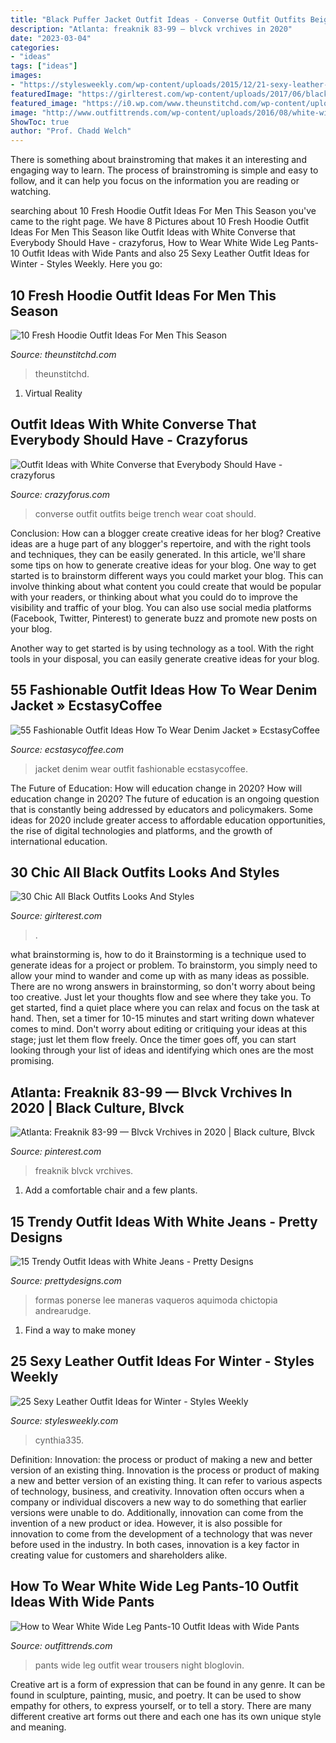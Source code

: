 ```yaml
---
title: "Black Puffer Jacket Outfit Ideas - Converse Outfit Outfits Beige Trench Wear Coat Should"
description: "Atlanta: freaknik 83-99 — blvck vrchives in 2020"
date: "2023-03-04"
categories:
- "ideas"
tags: ["ideas"]
images:
- "https://stylesweekly.com/wp-content/uploads/2015/12/21-sexy-leather-looks-for-winter11.jpg"
featuredImage: "https://girlterest.com/wp-content/uploads/2017/06/black5.jpg"
featured_image: "https://i0.wp.com/www.theunstitchd.com/wp-content/uploads/2018/12/Simple-Hoodie-Outfit-Ideas-For-Men.jpg?fit=529%2C1195"
image: "http://www.outfittrends.com/wp-content/uploads/2016/08/white-wide-leg-pants-with-black-top.jpg"
ShowToc: true
author: "Prof. Chadd Welch"
---
```



There is something about brainstroming that makes it an interesting and engaging way to learn. The process of brainstroming is simple and easy to follow, and it can help you focus on the information you are reading or watching.

	

		
searching about 10 Fresh Hoodie Outfit Ideas For Men This Season you've came to the right page. We have 8 Pictures about 10 Fresh Hoodie Outfit Ideas For Men This Season like Outfit Ideas with White Converse that Everybody Should Have - crazyforus, How to Wear White Wide Leg Pants-10 Outfit Ideas with Wide Pants and also 25 Sexy Leather Outfit Ideas for Winter - Styles Weekly. Here you go:
		
    
## 10 Fresh Hoodie Outfit Ideas For Men This Season

<img loading=lazy src="https://i0.wp.com/www.theunstitchd.com/wp-content/uploads/2018/12/Simple-Hoodie-Outfit-Ideas-For-Men.jpg?fit=529%2C1195" onerror="this.onerror=null;this.src='https://tse1.mm.bing.net/th?id=OIP.ipiq1UfvMcYc-0ycWRR1DwHaQu&amp;pid=15.1';" alt="10 Fresh Hoodie Outfit Ideas For Men This Season">

_Source: theunstitchd.com_

>theunstitchd. 

	

1. Virtual Reality 

    
## Outfit Ideas With White Converse That Everybody Should Have - Crazyforus

<img loading=lazy src="https://www.justthedesign.com/wp-content/uploads/2015/06/converse-12.jpg" onerror="this.onerror=null;this.src='https://tse4.mm.bing.net/th?id=OIP.ELhg8kIzbOvniudyTVT0rgHaLH&amp;pid=15.1';" alt="Outfit Ideas with White Converse that Everybody Should Have - crazyforus">

_Source: crazyforus.com_

>converse outfit outfits beige trench wear coat should. 

	

Conclusion: How can a blogger create creative ideas for her blog?
Creative ideas are a huge part of any blogger's repertoire, and with the right tools and techniques, they can be easily generated. In this article, we'll share some tips on how to generate creative ideas for your blog.
One way to get started is to brainstorm different ways you could market your blog. This can involve thinking about what content you could create that would be popular with your readers, or thinking about what you could do to improve the visibility and traffic of your blog. You can also use social media platforms (Facebook, Twitter, Pinterest) to generate buzz and promote new posts on your blog.

Another way to get started is by using technology as a tool. With the right tools in your disposal, you can easily generate creative ideas for your blog.

    
## 55 Fashionable Outfit Ideas How To Wear Denim Jacket » EcstasyCoffee

<img loading=lazy src="https://i1.wp.com/www.ecstasycoffee.com/wp-content/uploads/2016/10/Denim-Jacket-3.jpg?resize=620%2C929" onerror="this.onerror=null;this.src='https://tse4.mm.bing.net/th?id=OIP.DajuVrz-a20VKgb6vbcuCgHaLG&amp;pid=15.1';" alt="55 Fashionable Outfit Ideas How To Wear Denim Jacket » EcstasyCoffee">

_Source: ecstasycoffee.com_

>jacket denim wear outfit fashionable ecstasycoffee. 

	

The Future of Education: How will education change in 2020?
How will education change in 2020? The future of education is an ongoing question that is constantly being addressed by educators and policymakers. Some ideas for 2020 include greater access to affordable education opportunities, the rise of digital technologies and platforms, and the growth of international education.

    
## 30 Chic All Black Outfits Looks And Styles

<img loading=lazy src="https://girlterest.com/wp-content/uploads/2017/06/black5.jpg" onerror="this.onerror=null;this.src='https://tse4.mm.bing.net/th?id=OIP.3tDmhz6AOzb9FcxwrDeL2wAAAA&amp;pid=15.1';" alt="30 Chic All Black Outfits Looks And Styles">

_Source: girlterest.com_

>. 

	

what brainstorming is, how to do it
Brainstorming is a technique used to generate ideas for a project or problem. To brainstorm, you simply need to allow your mind to wander and come up with as many ideas as possible. There are no wrong answers in brainstorming, so don't worry about being too creative. Just let your thoughts flow and see where they take you.
To get started, find a quiet place where you can relax and focus on the task at hand. Then, set a timer for 10-15 minutes and start writing down whatever comes to mind. Don't worry about editing or critiquing your ideas at this stage; just let them flow freely. Once the timer goes off, you can start looking through your list of ideas and identifying which ones are the most promising.

    
## Atlanta: Freaknik 83-99 — Blvck Vrchives In 2020 | Black Culture, Blvck

<img loading=lazy src="https://i.pinimg.com/736x/b7/0f/0b/b70f0bc7abe215d8018873ee7b334810.jpg" onerror="this.onerror=null;this.src='https://tse3.mm.bing.net/th?id=OIP.gzvW35Wy9iBpVZajkdKzggHaE8&amp;pid=15.1';" alt="Atlanta: Freaknik 83-99 — Blvck Vrchives in 2020 | Black culture, Blvck">

_Source: pinterest.com_

>freaknik blvck vrchives. 

	

1. Add a comfortable chair and a few plants. 

    
## 15 Trendy Outfit Ideas With White Jeans - Pretty Designs

<img loading=lazy src="https://www.prettydesigns.com/wp-content/uploads/2014/06/All-White-Outfit-Idea-for-Women.jpg" onerror="this.onerror=null;this.src='https://tse1.mm.bing.net/th?id=OIP.rg8H4i4tNVirmxotF0qbQAHaK3&amp;pid=15.1';" alt="15 Trendy Outfit Ideas with White Jeans - Pretty Designs">

_Source: prettydesigns.com_

>formas ponerse lee maneras vaqueros aquimoda chictopia andrearudge. 

	

1. Find a way to make money 

    
## 25 Sexy Leather Outfit Ideas For Winter - Styles Weekly

<img loading=lazy src="https://stylesweekly.com/wp-content/uploads/2015/12/21-sexy-leather-looks-for-winter11.jpg" onerror="this.onerror=null;this.src='https://tse2.mm.bing.net/th?id=OIP.iNtlBTJJUjruwxKQqkPObQHaMo&amp;pid=15.1';" alt="25 Sexy Leather Outfit Ideas for Winter - Styles Weekly">

_Source: stylesweekly.com_

>cynthia335. 

	

Definition: Innovation: the process or product of making a new and better version of an existing thing.
Innovation is the process or product of making a new and better version of an existing thing. It can refer to various aspects of technology, business, and creativity. Innovation often occurs when a company or individual discovers a new way to do something that earlier versions were unable to do. Additionally, innovation can come from the invention of a new product or idea. However, it is also possible for innovation to come from the development of a technology that was never before used in the industry. In both cases, innovation is a key factor in creating value for customers and shareholders alike.

    
## How To Wear White Wide Leg Pants-10 Outfit Ideas With Wide Pants

<img loading=lazy src="http://www.outfittrends.com/wp-content/uploads/2016/08/white-wide-leg-pants-with-black-top.jpg" onerror="this.onerror=null;this.src='https://tse2.mm.bing.net/th?id=OIP.8GR9yrIPgvgkCOSWeEycdgHaLH&amp;pid=15.1';" alt="How to Wear White Wide Leg Pants-10 Outfit Ideas with Wide Pants">

_Source: outfittrends.com_

>pants wide leg outfit wear trousers night bloglovin. 

	

Creative art is a form of expression that can be found in any genre. It can be found in sculpture, painting, music, and poetry. It can be used to show empathy for others, to express yourself, or to tell a story. There are many different creative art forms out there and each one has its own unique style and meaning.

